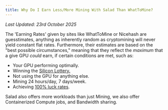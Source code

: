 ```yaml
---
title: Why Do I Earn Less/More Mining With Salad Than WhatToMine?
---
```


_Last Updated: 23rd October 2025_

The 'Earning Rates' given by sites like WhatToMine or Nicehash are guesstimates, anything as inherently random as
cryptomining will never yield constant flat rates. Furthermore, their estimates are based on the "best possible
circumstances," meaning that they reflect the _maximum_ that a give GPU _could_ earn, if certain conditions are met,
such as:

- Your GPU performing optimally.
- Winning the
  [Silicon Lottery.](https://www.nicehash.com/blog/post/what-is-a-silicon-lottery-and-how-does-affect-mining)
- Not using the GPU for anything else.
- Mining 24 hours/day, 7 days/week.
- Achieving [100% luck rates](https://2miners.com/blog/mining-mining-luck/).

Salad also offers more workloads than just Mining, we also offer Containerized Compute jobs, and Bandwidth sharing.
